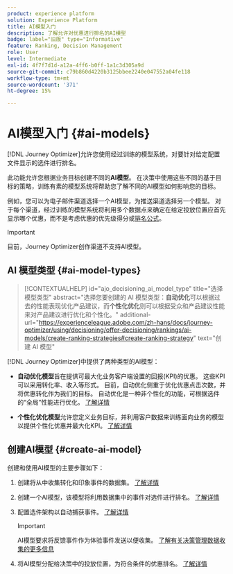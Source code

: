 ```yaml
---
product: experience platform
solution: Experience Platform
title: AI模型入门
description: 了解允许对优惠进行排名的AI模型
badge: label="旧版" type="Informative"
feature: Ranking, Decision Management
role: User
level: Intermediate
exl-id: 4f7f7d1d-a12a-4ff6-b0ff-1a1c3d305a9d
source-git-commit: c79b860d4220b3125bbee2240e047552a04fe118
workflow-type: tm+mt
source-wordcount: '371'
ht-degree: 15%

---
```


# AI模型入门 {#ai-models}

[!DNL Journey Optimizer]允许您使用经过训练的模型系统，对要针对给定配置文件显示的选件进行排名。

此功能允许您根据业务目标创建不同的&#x200B;**AI模型**。 在决策中使用这些不同的基于目标的策略，训练有素的模型系统将帮助您了解不同的AI模型如何影响您的目标。

例如，您可以为电子邮件渠道选择一个AI模型，为推送渠道选择另一个模型。 对于每个渠道，经过训练的模型系统将利用多个数据点来确定在给定投放位置应首先显示哪个优惠，而不是考虑优惠的优先级得分或[排名公式](create-ranking-formulas.md)。

>[!IMPORTANT]
>
>目前，Journey Optimizer创作渠道不支持AI模型。

## AI 模型类型 {#ai-model-types}

>[!CONTEXTUALHELP]
>id="ajo_decisioning_ai_model_type"
>title="选择模型类型"
>abstract="选择您要创建的 AI 模型类型：**自动优化**&#x200B;可以根据过去的性能表现优化产品建议，而&#x200B;**个性化优化**&#x200B;则可以根据受众和产品建议性能来对产品建议进行优化和个性化。"
>additional-url="https://experienceleague.adobe.com/zh-hans/docs/journey-optimizer/using/decisioning/offer-decisioning/rankings/ai-models/create-ranking-strategies#create-ranking-strategy" text="创建 AI 模型"

[!DNL Journey Optimizer]中提供了两种类型的AI模型：

* **自动优化模型**&#x200B;旨在提供可最大化业务客户端设置的回报(KPI)的优惠。 这些KPI可以采用转化率、收入等形式。 目前，自动优化侧重于优化优惠点击次数，并将优惠转化作为我们的目标。 自动优化是一种非个性化的功能，可根据选件的“全局”性能进行优化。 [了解详情](auto-optimization-model.md)

* **个性化优化模型**&#x200B;允许您定义业务目标，并利用客户数据来训练面向业务的模型以提供个性化优惠并最大化KPI。 [了解详情](personalized-optimization-model.md)

## 创建AI模型 {#create-ai-model}

创建和使用AI模型的主要步骤如下：

1. 创建将从中收集转化和印象事件的数据集。 [了解详情](../data-collection/create-dataset.md)

1. 创建一个AI模型，该模型将利用数据集中的事件对选件进行排名。 [了解详情](create-ranking-strategies.md)

1. 配置选件架构以自动捕获事件。 [了解详情](../data-collection/schema-requirement.md)

   >[!IMPORTANT]
   >
   >AI模型要求将反馈事件作为体验事件发送以便收集。 [了解有关决策管理数据收集的更多信息](../data-collection/data-collection.md)

1. 将AI模型分配给决策中的投放位置，为符合条件的优惠排名。 [了解详情](../offer-activities/configure-offer-selection.md)
